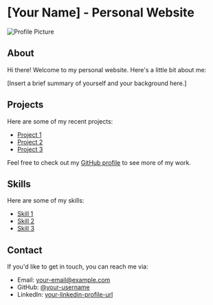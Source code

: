 # [Your Name] - Personal Website

![Profile Picture](images/profile-circle.png)

## About

Hi there! Welcome to my personal website. Here's a little bit about me:

[Insert a brief summary of yourself and your background here.]

## Projects

Here are some of my recent projects:

- [Project 1](https://github.com/your-username/project-1)
- [Project 2](https://github.com/your-username/project-2)
- [Project 3](https://github.com/your-username/project-3)

Feel free to check out my [GitHub profile](https://github.com/your-username) to see more of my work.

## Skills

Here are some of my skills:

- [Skill 1](https://example.com/skill-1)
- [Skill 2](https://example.com/skill-2)
- [Skill 3](https://example.com/skill-3)

## Contact

If you'd like to get in touch, you can reach me via:

- Email: [your-email@example.com](mailto:your-email@example.com)
- GitHub: [@your-username](https://github.com/your-username)
- LinkedIn: [your-linkedin-profile-url](https://linkedin.com/in/your-linkedin-profile-url)
